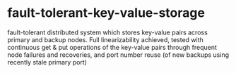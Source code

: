 # fault-tolerant-key-value-storage
fault-tolerant distributed system which stores key-value pairs across primary and backup nodes. Full linearizability achieved, tested with continuous get &amp; put operations of the key-value pairs through frequent node failures and recoveries, and port number reuse (of new backups using recently stale primary port)

